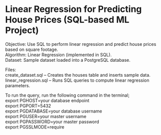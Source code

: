 # Linear Regression for Predicting House Prices (SQL-based ML Project)
Objective: Use SQL to perform linear regression and predict house prices based on square footage.  
Algorithm: Linear Regression (implemented in SQL).  
Dataset: Sample dataset loaded into a PostgreSQL database.  
  
Files:  
create_dataset.sql – Creates the houses table and inserts sample data.  
linear_regression.sql – Runs SQL queries to compute linear regression parameters.  
  
To run the query, run the following command in the terminal;  
export PGHOST=your database endpoint  
export PGPORT=5432  
export PGDATABASE=your database username  
export PGUSER=your master username  
export PGPASSWORD=your master password  
export PGSSLMODE=require  